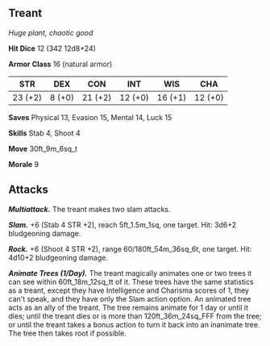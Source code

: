 ## Treant

*Huge plant, chaotic good*

**Hit Dice** 12 (342 12d8+24)

**Armor Class** 16 (natural armor)

| STR     | DEX     | CON     | INT     | WIS     | CHA     |
|---------|---------|---------|---------|---------|---------|
| 23 (+2) |  8 (+0) | 21 (+2) | 12 (+0) | 16 (+1) | 12 (+0) |

**Saves** Physical 13, Evasion 15, Mental 14, Luck 15

**Skills** Stab 4, Shoot 4

**Move** 30ft_9m_6sq_t

**Morale** 9

## Attacks

***Multiattack.*** The treant makes two slam attacks.

***Slam.*** +6 (Stab 4 STR +2), reach 5ft_1.5m_1sq, one target. Hit: 3d6+2 bludgeoning damage.

***Rock.*** +6 (Shoot 4 STR +2), range 60/180ft_54m_36sq_6t, one target. Hit: 4d10+2 bludgeoning damage.

***Animate Trees (1/Day).*** The treant magically animates one or two trees it can see within 60ft_18m_12sq_tt of it. These trees have the same statistics as a treant, except they have Intelligence and Charisma scores of 1, they can't speak, and they have only the Slam action option. An animated tree acts as an ally of the treant. The tree remains animate for 1 day or until it dies; until the treant dies or is more than 120ft_36m_24sq_FFF from the tree; or until the treant takes a bonus action to turn it back into an inanimate tree. The tree then takes root if possible.

